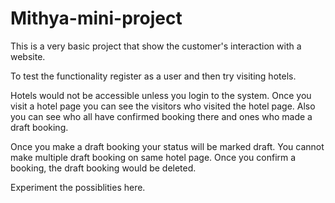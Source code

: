 # Mithya-mini-project

This is a very basic project that show the customer's interaction with a website.

To test the functionality register as a user and then try visiting hotels.

Hotels would not be accessible unless you login to the system.
Once you visit a hotel page you can see the visitors who visited the hotel page.
Also you can see who all have confirmed booking there and ones who made a draft booking.

Once you make a draft booking your status will be marked draft.
You cannot make multiple draft booking on same hotel page.
Once you confirm a booking, the draft booking would be deleted.

Experiment the possiblities here.
